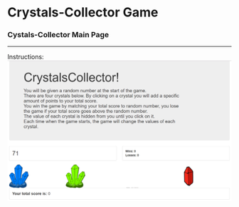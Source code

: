 # Crystals-Collector Game

### Cystals-Collector Main Page
***

Instructions: 
![Crystals Collector Game - Main Page](assets/images/main_page.png)